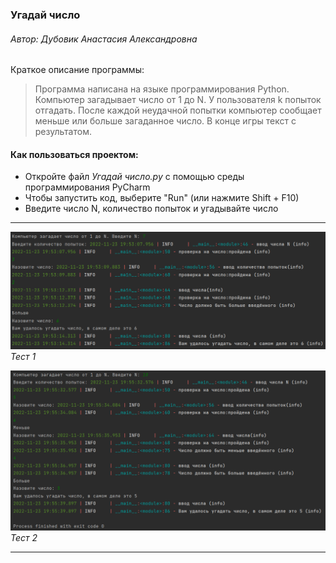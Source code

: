 ### Угадай число
###### *Автор: Дубовик Анастасия Александровна*
Краткое описание программы:
> Программа написана на языке программирования Python. Компьютер загадывает число от 1 до N. У пользователя k попыток отгадать. После каждой неудачной попытки компьютер сообщает меньше или больше загаданное число. В конце игры текст с результатом. 

#### **Как пользоваться проектом:**
+ Откройте файл *Угадай число.py* с помощью среды программирования PyCharm 
+ Чтобы запустить код, выберите "Run" (или нажмите Shift + F10)
+ Введите число N, количество попыток и угадывайте число
---

![тест_1](тест_1.png)
*Тест 1*

![тест_2](тест_2.png)
*Тест 2*



---